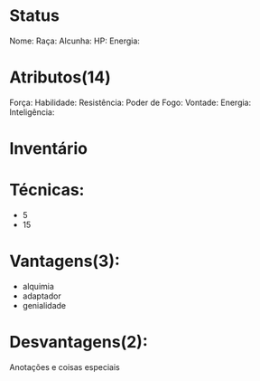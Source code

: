 # Status
Nome: 
Raça: 
Alcunha: 
HP: 
Energia: 

# Atributos(14) 
Força: 
Habilidade: 
Resistência: 
Poder de Fogo: 
Vontade: 
Energia: 
Inteligência: 

# Inventário 

# Técnicas:
- 5
- 15

# Vantagens(3): 
- alquimia
- adaptador
- genialidade

# Desvantagens(2): 


Anotações e coisas especiais